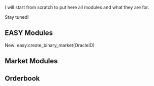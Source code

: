 I will start from scratch to put here all modules and what they are for.

Stay tuned!

## EASY Modules

New: easy:create_binary_market(OracleID)

## Market Modules

## Orderbook